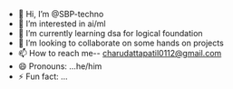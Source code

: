 - 👋 Hi, I’m @SBP-techno
- 👀 I’m interested in ai/ml 
- 🌱 I’m currently learning dsa for logical foundation
- 💞️ I’m looking to collaborate on some hands on projects 
- 📫 How to reach me-- charudattapatil0112@gmail.com
- 😄 Pronouns: ...he/him
- ⚡ Fun fact: ...

<!---
SBP-techno/SBP-techno is a ✨ special ✨ repository because its `README.md` (this file) appears on your GitHub profile.
You can click the Preview link to take a look at your changes.
--->
